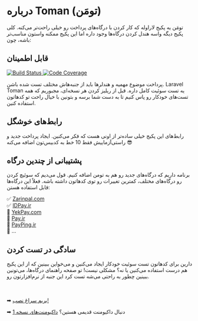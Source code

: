 # درباره Toman (تومَن)
تومَن یه پکیج لاراوله که کار کردن با درگاه‌های پرداخت رو خیلی راحت‌تر می‌کنه.
کلی پکیج دیگه واسه هندل کردن درگاه‌ها وجود داره اما این پکیج ممکنه واستون مناسب‌تر باشه، چون:

## قابل اطمینان
<a target="_blank" href="https://travis-ci.com/evryn/laravel-toman">
    <img alt="Build Status" src="https://img.shields.io/travis/com/evryn/laravel-toman/master.svg?style=flat-square">
</a>
<a target="_blank" href="https://codecov.io/gh/evryn/laravel-toman">
    <img alt="Code Coverage" src='https://img.shields.io/codecov/c/github/evryn/laravel-toman?label=coverage&style=flat-square'>
</a>

پرداخت موضوع مهمیه و هندلرها باید از جنبه‌هاش مختلف تست شده باشن. 
Laravel Toman یه تست سوئیت کامل داره. قبل از ریلیز کردن هر نسخه‌ای، مجبوریم که همه تست‌های خودکار رو پاس کنیم تا به دست شما برسه
و بتونین با خیال راحت تو کدهاتون استفاده کنین.

## رابط‌های خوشگل

رابط‌های این پکیج خیلی ساده‌تر از اونی هست که فکر می‌کنین. ایجاد پرداخت جدید و راستی‌آزماییش فقط 10 خط به کدبیس‌تون اضافه می‌کنه 😎

## پشتیبانی از چندین درگاه

برنامه داریم که درگاه‌های جدید رو هم به تومن اضافه کنیم. قول می‌دیم که سوئیچ کردن رو درگاه‌های مختلف، کمترین تغییرات رو توی کدهاتون داشته باشه.
فعلاً این درگاه‌ها قابل استفاده هستن:

✅ [Zarinpal.com](https://zarinpal.com)  
✅ [IDPay.ir](https://idpay.ir)  
🔘 [YekPay.com](https://yekpay.com/)  
🔘 [Pay.ir](https://pay.ir/)  
🔘 [PayPing.ir](https://www.payping.ir/)  
🔘 ...

## سادگی در تست کردن

دارین برای کدهاتون تست سوئیت خودکار ایجاد می‌کنین و می‌خواین ببینین که از این پکیج هم درست استفاده می‌کنین یا نه؟
مشکلی نیست! تو صفحه راهنمای درگاه‌ها، می‌تونین ببینین چطور به راحتی می‌شه تست کرد این جنبه از نرم‌افزارتون رو.

<br></br>
➡ [بریم سراغ نصب!](fa/getting-started.md)

➡ دنبال داکیومنت قدیمی هستین؟ <a href="v1/index.html">داکیومنت‌های نسخه 1</a>
